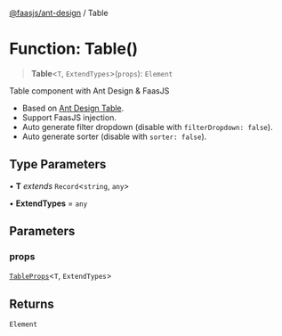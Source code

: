[@faasjs/ant-design](../README.md) / Table

# Function: Table()

> **Table**\<`T`, `ExtendTypes`\>(`props`): `Element`

Table component with Ant Design & FaasJS

- Based on [Ant Design Table](https://ant.design/components/table/).
- Support FaasJS injection.
- Auto generate filter dropdown (disable with `filterDropdown: false`).
- Auto generate sorter (disable with `sorter: false`).

## Type Parameters

• **T** *extends* `Record`\<`string`, `any`\>

• **ExtendTypes** = `any`

## Parameters

### props

[`TableProps`](../type-aliases/TableProps.md)\<`T`, `ExtendTypes`\>

## Returns

`Element`
